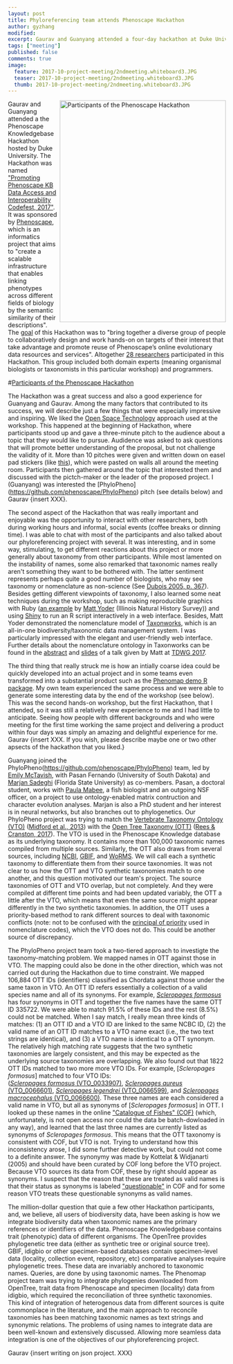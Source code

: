 ```yaml
---
layout: post
title: Phyloreferencing team attends Phenoscape Hackathon
author: gyzhang
modified:
excerpt: Gaurav and Guanyang attended a four-day hackathon at Duke University.
tags: ["meeting"]
published: false
comments: true
image:
  feature: 2017-10-project-meeting/2ndmeeting.whiteboard3.JPG
  teaser: 2017-10-project-meeting/2ndmeeting.whiteboard3.JPG
  thumb: 2017-10-project-meeting/2ndmeeting.whiteboard3.JPG
---
```


<a href="url"><img src="https://github.com/phyloref/phyloref.github.io/blob/master/images/blog.pheno.group.jpg" alt="Participants of the Phenoscape Hackathon" align="right" height="512" width="384" ></a>
Gaurav and Guanyang attended a the Phenoscape Knowledgebase Hackathon hosted by Duke University. The Hackathon was named ["Promoting Phenoscape KB Data Access and Interoperability Codefest, 2017"](https://github.com/phenoscape/KB-DataFest-2017). It was sponsored by [Phenoscape](http://phenoscape.org/), which is an informatics project that aims to  "create a scalable infrastructure that enables linking phenotypes across different fields of biology by the semantic similarity of their descriptions". The [goal](https://hackmd.io/s/Sk6Xa7Eq-#) of this Hackathon was to "bring together a diverse group of people to collaboratively design and work hands-on on targets of their interest that take advantage and promote reuse of Phenoscape’s online evolutionary data resources and services". Altogether [28 researchers](https://github.com/phenoscape/KB-DataFest-2017/wiki/Participants) participated in this Hackathon. This group included both domain experts (meaning organismal biologists or taxonomists in this particular workshop) and programmers.


#[Participants of the Phenoscape Hackathon](https://github.com/phyloref/phyloref.github.io/blob/master/images/blog.pheno.group.jpg)

The Hackathon was a great success and also a good experience for Guanyang and Gaurav. Among the many factors that contributed to its success, we will describe just a few things that were especially impressive and inspiring. We liked the [Open Space Technology](https://en.wikipedia.org/wiki/Open_Space_Technology) approach used at the workshop. This happened at the beginning of Hackathon, where participants stood up and gave a three-minute pitch to the audience about a topic that they would like to pursue. Audidence was asked to ask questions that will promote better understanding of the proposal, but not challenge the validity of it. More than 10 pitches were given and written down on easel pad stickers (like [this](https://www.walmart.com/ip/Post-it-Super-Sticky-Self-Stick-Tabletop-Easel-Pad-20-x-23-White-20-Sheets-Pad/15074488)), which were pasted on walls all around the meeting room. Participants then gathered around the topic that interested them and discussed with the pictch-maker or the leader of the proposed project. I (Guanyang) was interested the [PhyloPheno] (https://github.com/phenoscape/PhyloPheno) pitch (see details below) and Gaurav {insert XXX}. 

The second aspect of the Hackathon that was really important and enjoyable was the opportunity to interact with other researchers, both during working hours and informal, social events (coffee breaks or dinning time). I was able to chat with most of the participants and also talked about our phyloreferencing project with several. It was interesting, and in some way, stimulating, to get different reactions about this project or more generally about taxonomy from other participants. While most lamented on the instability of names, some also remarked that taxonomic names really aren't something they want to be bothered with. The latter sentiment represents perhaps quite a good number of biologists, who may see taxonomy or nomenclature as non-science (See [Dubois 2005, p. 367](https://www.google.com/url?sa=t&rct=j&q=&esrc=s&source=web&cd=1&cad=rja&uact=8&ved=0ahUKEwiv_rzSsqPYAhUQ3mMKHfjWBKsQFggoMAA&url=http%3A%2F%2Fsciencepress.mnhn.fr%2Fsites%2Fdefault%2Ffiles%2Farticles%2Fpdf%2Fz2005n2a8.pdf&usg=AOvVaw0gLpRY92Qjh2uvLkbwc2NYkjgzz)). Besides getting different viewpoints of taxonomy, I also learned some neat techniques during the workshop, such as making reproducible graphics with Ruby ([an example](https://github.com/phenoscape/fishtank/blob/master/doc/viz.png) by [Matt Yoder](http://wwx.inhs.illinois.edu/directory/show/mjyoder) (Illinois Natural History Survey)) and using [Shiny](https://shiny.rstudio.com/) to run an R script interactively in a web interface. Besides, Matt Yoder demonstrated the nomenclature model of [Taxonworks](http://taxonworks.org/), which is an all-in-one biodiversity/taxonomic data management system. I was particularly impressed with the elegant and user-friendly web interface. Further details about the nomenclature ontology in Taxonworks can be found in the [abstract](https://biss.pensoft.net/article/20284/) and [slides](https://github.com/SpeciesFileGroup/nomen/blob/master/docs/presentations/Ballroom_A_Tuesday_1445_Yoder_TDWG17.pptx) of a talk given by Matt at [TDWG 2017](https://tdwg.github.io/conferences/2017/).

The third thing that really struck me is how an intially coarse idea could be quickly developed into an actual project and in some teams even transformed into a substantial product such as the [Phenomap demo R package](https://github.com/phenoscape/KB-DataFest-2017-linking-data/tree/master/phenomap). My own team experienced the same process and we were able to generate some interesting data by the end of the workshop (see below). This was the second hands-on workshop, but the first Hackathon, that I attended, so it was still a relatively new experience to me and I had little to anticipate. Seeing how people with different backgrounds and who were meeting for the first time working the same project and delivering a product within four days was simply an amazing and delightful experience for me. Gaurav {insert XXX. If you wish, please describe maybe one or two other apsects of the hackathon that you liked.}

Guanyang joined the PhyloPheno(https://github.com/phenoscape/PhyloPheno) team, led by [Emily McTavish](https://mctavishlab.github.io/), with Pasan Fernando (University of South Dakota) and [Marjan Sadeghi](https://www.sc.fsu.edu/people?uid=ms16ac)	(Florida State University) as co-members. Pasan, a doctoral student, works with [Paula Mabee](http://bio.slu.edu/mayden/cypriniformes/people/mabee.html), a fish biologist and an outgoing NSF officer, on a project to use ontology-enabled matrix contruction and character evolution analyses. Marjan is also a PhD student and her interest is in neural networks, but also branches out to phylogenetics. Our PhyloPheno project was trying to match the [Vertebrate Taxonomy Ontology (VTO)](https://bioportal.bioontology.org/ontologies/VTO) ([Midford et al., 2013](https://jbiomedsem.biomedcentral.com/articles/10.1186/2041-1480-4-34)) with the [Open Tree Taxonomy (OTT)](https://tree.opentreeoflife.org/about/taxonomy-version/ott3.0) ([Rees & Cranston, 2017](https://bdj.pensoft.net/article/12581)). The VTO is used in the Phenoscape Knowledge database as its underlying taxonomy. It contains more than 100,000 taxonomic names compiled from multiple sources. Similarly, the OTT also draws from several sources, including [NCBI](https://www.ncbi.nlm.nih.gov/taxonomy), [GBIF](https://www.gbif.org/), and [WoRMS](http://www.marinespecies.org/aphia.php). We will call each a synthetic taxonomy to differentiate them from their source taxonomies. It was not clear to us how the OTT and VTO synthetic taxonomies match to one another, and this question motivated our team's project. The source taxonomies of OTT and VTO overlap, but not completely. And they were compiled at different time points and had been updated variably, the OTT a little after the VTO, which means that even the same source might appear differently in the two synthetic taxonomies. In addition, the OTT uses a priority-based method to rank different sources to deal with taxonomic conflicts (note: not to be confused with the [principal of priority](https://en.wikipedia.org/wiki/Principle_of_Priority) used in nomenclature codes), which the VTO does not do. This could be another source of discrepancy.

The PhyloPheno project team took a two-tiered approach to investigte the taxonomy-matching problem. We mapped names in OTT against those in VTO. The mapping could also be done in the other direction, which was not carried out during the Hackathon due to time constraint. We mapped 106,884 OTT IDs (identifiers) classified as Chordata against those under the same taxon in VTO. An OTT ID refers essentially a collection of a valid species name and all of its synonyms. For example, [*Scleropages formosus*](https://tree.opentreeoflife.org/taxonomy/browse?id=335717) has four synonyms in OTT and together the five names have the same OTT ID 335722. We were able to match 91.5% of these IDs and the rest (8.5%) could not be matched. When I say match, I really mean three kinds of matches: (1) an OTT ID and a VTO ID are linked to the same NCBC ID, (2) the valid name of an OTT ID matches to a VTO name exact (i.e., the two text strings are identical), and (3) a VTO name is identical to a OTT synonym. The relatively high matching rate suggests that the two synthetic taxonomies are largely consistent, and this may be expected as the underlying source taxonomies are overlapping. We also found out that 1822 OTT IDs matched to two more more VTO IDs. For example,  [*Scleropages formosus*] matched to four VTO IDs: 	
([*Scleropages formosus* (VTO_0033907)](http://bioportal.bioontology.org/ontologies/VTO/?p=classes&conceptid=http%3A%2F%2Fpurl.obolibrary.org%2Fobo%2FVTO_0033907), [*Scleropages aureus* (VTO_0066601)](http://bioportal.bioontology.org/ontologies/VTO/?p=classes&conceptid=http%3A%2F%2Fpurl.obolibrary.org%2Fobo%2FVTO_0066601), [*Scleropages legendrei* (VTO_0066599)](http://bioportal.bioontology.org/ontologies/VTO/?p=classes&conceptid=http%3A%2F%2Fpurl.obolibrary.org%2Fobo%2FVTO_0066599), and [*Scleropages macrocephalus* (VTO_0066600)](http://bioportal.bioontology.org/ontologies/VTO/?p=classes&conceptid=http%3A%2F%2Fpurl.obolibrary.org%2Fobo%2FVTO_0066600). These three names are each considered a valid name in VTO, but all as synonyms of [*Scleropages formosus*] in OTT. I looked up these names in the online ["Catalogue of Fishes" (COF)](http://researcharchive.calacademy.org/research/ichthyology/catalog/fishcatmain.asp) (which, unfortunately, is not open access nor could the data be batch-dowloaded in any way), and learned that the last three names are currently listed as synonyms of *Scleropages formosus*. This means that the OTT taxonomy is consistent with COF, but VTO is not. Trying to understand how this inconsistency arose, I did some further detective work, but could not come to a definite answer. The synonymy was made by Kottelat & Widjanarti (2005) and should have been curated by COF long before the VTO project. Because VTO sources its data from COF, these by right should appear as synonyms. I suspect that the reason that these are treated as valid names is that their status as synonyms is labeled ["questionable"](http://www.fishbase.se/Nomenclature/SynonymsList.php?ID=6357&SynCode=26068&GenusName=Scleropages&SpeciesName=formosus) in COF and for some reason VTO treats these questionable synonyms as valid names.

The million-dollar question that quie a few other Hackathon participants, and, we believe, all users of biodiversity data, have been asking is how we integrate biodiversity data when taxonomic names are the primary references or identifiers of the data. Phenoscape Knowledgebase contains trait (phenotypic) data of different organisms. The OpenTree provides phylogenetic tree data (either as synthetic tree or original source tree). GBIF, idigbio or other specimen-based databases contain specimen-level data (locality, collection event, repository, etc) comparative analyses require phylogenetic trees. These data are invariably anchored to taxonomic names. Queries,  are done by using taxonomic names. The Phenomap project team was trying to integrate phylogenies downloaded from OpenTree, trait data from Phenoscape and specimen (locality) data from idigbio, which required the reconciliation of three synthetic taxonomies. This kind of integration of heterogenous data from different sources is quite commonplace in the literature, and the main approach to reconcile taxonomies has been matching taxonomic names as text strings and synonymic relations. The problems of using names to integrate data are been well-known and extensively discussed. Allowing more seamless data integration is one of the objectives of our phyloreferencing project. 

Gaurav {insert writing on json project. XXX}
